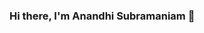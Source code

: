 ### Hi there, I'm Anandhi Subramaniam 👋

<!--
**Anandhi22/Anandhi22** is a ✨ _special_ ✨ repository because its `README.md` (this file) appears on your GitHub profile.

Here are some ideas to get you started:

- 🔭 I’m currently working at Larsen and Toubro Infotech ...
- 🌱 I’m currently learning Java DSA and stuffs...
- 👯 I’m looking to collaborate on open source Projects..
- 🤔 I’m looking for help with ...
- 💬 Ask me about ...
- 📫 How to reach me: ...
- 😄 Pronouns: 
- ⚡ Fun fact: ...
-->
